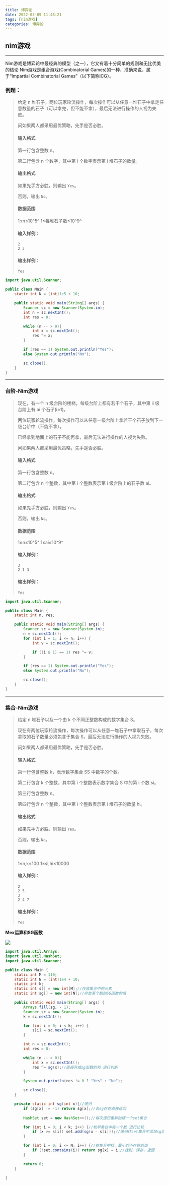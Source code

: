 ```yaml
---
title: 博弈论
date: 2022-03-09 11:48:21
tags: [nim游戏]
categories: 博弈论
---
```


## nim游戏

------

Nim游戏是博弈论中最经典的模型（之一），它又有着十分简单的规则和无比优美的结论 Nim游戏是组合游戏(Combinatorial Games)的一种，准确来说，属于“Impartial Combinatorial Games”（以下简称ICG）。

### 例题：

> 给定 n 堆石子，两位玩家轮流操作，每次操作可以从任意一堆石子中拿走任意数量的石子（可以拿完，但不能不拿），最后无法进行操作的人视为失败。
>
> 问如果两人都采用最优策略，先手是否必胜。
>
> #### 输入格式
>
> 第一行包含整数 n。
>
> 第二行包含 n 个数字，其中第 i 个数字表示第 i 堆石子的数量。
>
> #### 输出格式
>
> 如果先手方必胜，则输出 `Yes`。
>
> 否则，输出 `No`。
>
> #### 数据范围
>
> 1≤n≤10^5^
> 1≤每堆石子数≤10^9^
>
> #### 输入样例：
>
> ```
> 2
> 2 3
> ```
>
> #### 输出样例：
>
> ```
> Yes
> ```

```java
import java.util.Scanner;

public class Main {
    static int N = (int)1e5 + 10;

    public static void main(String[] args) {
        Scanner sc = new Scanner(System.in);
        int n = sc.nextInt();
        int res = 0;

        while (n -- > 0){
            int x = sc.nextInt();
            res ^= x;
        }

        if (res == 1) System.out.println("Yes");
        else System.out.println("No");

        sc.close();
    }
}
```

--------

### 台阶-Nim游戏

> 现在，有一个 n 级台阶的楼梯，每级台阶上都有若干个石子，其中第 ii 级台阶上有 ai 个石子(i≥1)。
>
> 两位玩家轮流操作，每次操作可以从任意一级台阶上拿若干个石子放到下一级台阶中（不能不拿）。
>
> 已经拿到地面上的石子不能再拿，最后无法进行操作的人视为失败。
>
> 问如果两人都采用最优策略，先手是否必胜。
>
> #### 输入格式
>
> 第一行包含整数 n。
>
> 第二行包含 n 个整数，其中第 i 个整数表示第 i 级台阶上的石子数 ai。
>
> #### 输出格式
>
> 如果先手方必胜，则输出 `Yes`。
>
> 否则，输出 `No`。
>
> #### 数据范围
>
> 1≤n≤10^5^
> 1≤ai≤10^9^
>
> #### 输入样例：
>
> ```
> 3
> 2 1 3
> ```
>
> #### 输出样例：
>
> ```
> Yes
> ```

```java
import java.util.Scanner;

public class Main {
    static int n, res;

    public static void main(String[] args) {
        Scanner sc = new Scanner(System.in);
        n = sc.nextInt();
        for (int i = 1; i <= n; i++) {
            int v = sc.nextInt();

            if ((i & 1) == 1) res ^= v;
        }

        if (res == 1) System.out.println("Yes");
        else System.out.println("No");

        sc.close();
    }
}
```

-------

### 集合-Nim游戏

> 给定 n 堆石子以及一个由 k 个不同正整数构成的数字集合 S。
>
> 现在有两位玩家轮流操作，每次操作可以从任意一堆石子中拿取石子，每次拿取的石子数量必须包含于集合 S，最后无法进行操作的人视为失败。
>
> 问如果两人都采用最优策略，先手是否必胜。
>
> #### 输入格式
>
> 第一行包含整数 k，表示数字集合 SS 中数字的个数。
>
> 第二行包含 k 个整数，其中第 i 个整数表示数字集合 S 中的第 i 个数 si。
>
> 第三行包含整数 n。
>
> 第四行包含 n 个整数，其中第 i 个整数表示第 i 堆石子的数量 hi。
>
> #### 输出格式
>
> 如果先手方必胜，则输出 `Yes`。
>
> 否则，输出 `No`。
>
> #### 数据范围
>
> 1≤n,k≤100
> 1≤si,hi≤10000
>
> #### 输入样例：
>
> ```
> 2
> 2 5
> 3
> 2 4 7
> ```
>
> #### 输出样例：
>
> ```
> Yes
> ```

**Mex运算和SG函数**

![](https://s3.bmp.ovh/imgs/2022/03/7ca500b799dded31.png)

```java
import java.util.Arrays;
import java.util.HashSet;
import java.util.Scanner;

public class Main {
    static int M = 110;
    static int N = (int)1e4 + 10;
    static int k;
    static int s[] = new int[M];//存放集合中的元素
    static int sg[] = new int[N];//存放某个数的SG函数的值

    public static void main(String[] args) {
        Arrays.fill(sg, - 1);
        Scanner sc = new Scanner(System.in);
        k = sc.nextInt();

        for (int i = 0; i < k; i++) {
            s[i] = sc.nextInt();
        }

        int n = sc.nextInt();
        int res = 0;

        while (n -- > 0){
            int x = sc.nextInt();
            res ^= sg(x);//直接异或sg函数的和 进行判断
        }

        System.out.println(res != 0 ? "Yes" : "No");

        sc.close();
    }

    private static int sg(int x){//递归
        if (sg[x] != -1) return sg[x];//若sg存在直接返回
        
        HashSet set = new HashSet<>();//每次递归重新创建一个set集合

        for (int i = 0; i < k; i++) {//枚举集合中每一个数 进行比较
            if (x >= s[i]) set.add(sg(x - s[i]));//递归往set集合中添加sg函数
        }

        for (int i = 0; i <= N; i++) {//在集合中找，最小的不存在的值
            if (!set.contains(i)) return sg[x] = i;//找到，保存，返回
        }

        return 0;
    }

}
```
